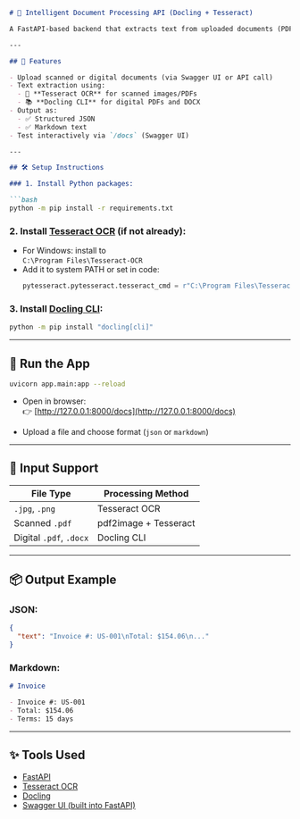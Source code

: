 ```markdown
# 🧠 Intelligent Document Processing API (Docling + Tesseract)

A FastAPI-based backend that extracts text from uploaded documents (PDF, images, DOCX) using **Tesseract OCR** and **Docling**, and returns results in **JSON** or **Markdown** format.

---

## 🚀 Features

- Upload scanned or digital documents (via Swagger UI or API call)
- Text extraction using:
  - 🧾 **Tesseract OCR** for scanned images/PDFs
  - 📚 **Docling CLI** for digital PDFs and DOCX
- Output as:
  - ✅ Structured JSON
  - ✅ Markdown text
- Test interactively via `/docs` (Swagger UI)

---

## 🛠️ Setup Instructions

### 1. Install Python packages:

```bash
python -m pip install -r requirements.txt
```

### 2. Install [Tesseract OCR](https://github.com/UB-Mannheim/tesseract/wiki) (if not already):

- For Windows: install to  
  `C:\Program Files\Tesseract-OCR`
- Add it to system PATH or set in code:
  ```python
  pytesseract.pytesseract.tesseract_cmd = r"C:\Program Files\Tesseract-OCR\tesseract.exe"
  ```

### 3. Install [Docling CLI](https://pypi.org/project/docling/):

```bash
python -m pip install "docling[cli]"
```

---

## 🧪 Run the App

```bash
uvicorn app.main:app --reload
```

- Open in browser:  
  👉 [http://127.0.0.1:8000/docs](http://127.0.0.1:8000/docs)

- Upload a file and choose format (`json` or `markdown`)

---

## 📂 Input Support

| File Type | Processing Method       |
|-----------|--------------------------|
| `.jpg`, `.png` | Tesseract OCR        |
| Scanned `.pdf` | pdf2image + Tesseract |
| Digital `.pdf`, `.docx` | Docling CLI        |

---

## 📦 Output Example

### JSON:
```json
{
  "text": "Invoice #: US-001\nTotal: $154.06\n..."
}
```

### Markdown:
```markdown
# Invoice

- Invoice #: US-001
- Total: $154.06
- Terms: 15 days
```

---

## ✨ Tools Used

- [FastAPI](https://fastapi.tiangolo.com/)
- [Tesseract OCR](https://github.com/tesseract-ocr/tesseract)
- [Docling](https://pypi.org/project/docling/)
- [Swagger UI (built into FastAPI)](http://127.0.0.1:8000/docs)
